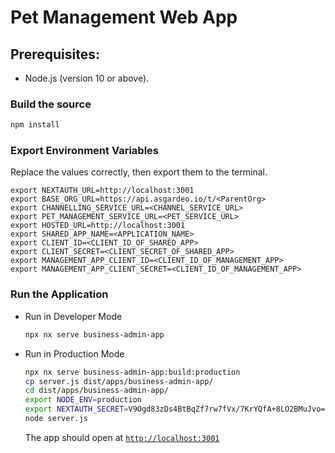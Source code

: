 # Pet Management Web App

## Prerequisites:

- Node.js (version 10 or above).

### Build the source

```bash
npm install
```

### Export Environment Variables

Replace the values correctly, then export them to the terminal.
```
export NEXTAUTH_URL=http://localhost:3001
export BASE_ORG_URL=https://api.asgardeo.io/t/<ParentOrg>
export CHANNELLING_SERVICE_URL=<CHANNEL_SERVICE_URL>
export PET_MANAGEMENT_SERVICE_URL=<PET_SERVICE_URL>
export HOSTED_URL=http://localhost:3001
export SHARED_APP_NAME=<APPLICATION_NAME>
export CLIENT_ID=<CLIENT_ID_OF_SHARED_APP>
export CLIENT_SECRET=<CLIENT_SECRET_OF_SHARED_APP>
export MANAGEMENT_APP_CLIENT_ID=<CLIENT_ID_OF_MANAGEMENT_APP>
export MANAGEMENT_APP_CLIENT_SECRET=<CLIENT_ID_OF_MANAGEMENT_APP>
```

### Run the Application

- Run in Developer Mode
  ```bash
  npx nx serve business-admin-app
  ```

- Run in Production Mode
  ```bash
  npx nx serve business-admin-app:build:production
  cp server.js dist/apps/business-admin-app/
  cd dist/apps/business-admin-app/
  export NODE_ENV=production
  export NEXTAUTH_SECRET=V9Ogd83zDs4BtBqZf7rw7fVx/7KrYQfA+8LO2BMuJvo=
  node server.js
  ```

  The app should open at [`http://localhost:3001`](http://localhost:3001)

  